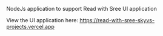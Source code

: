 NodeJs application to support Read with Sree UI application

View the UI application here: https://read-with-sree-skyvs-projects.vercel.app
